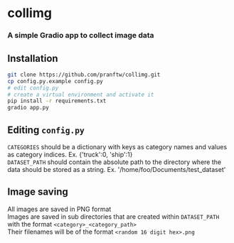 # collimg
### A simple Gradio app to collect image data

## Installation
```bash
git clone https://github.com/pranftw/collimg.git
cp config.py.example config.py
# edit config.py
# create a virtual environment and activate it
pip install -r requirements.txt
gradio app.py
```

## Editing `config.py`
`CATEGORIES` should be a dictionary with keys as category names and values as category indices. Ex. {'truck':0, 'ship':1}<br>
`DATASET_PATH` should contain the absolute path to the directory where the data should be stored as a string. Ex. '/home/foo/Documents/test_dataset'

## Image saving
All images are saved in PNG format<br>
Images are saved in sub directories that are created within `DATASET_PATH` with the format `<category>_<category_path>`<br>
Their filenames will be of the format `<random 16 digit hex>.png`